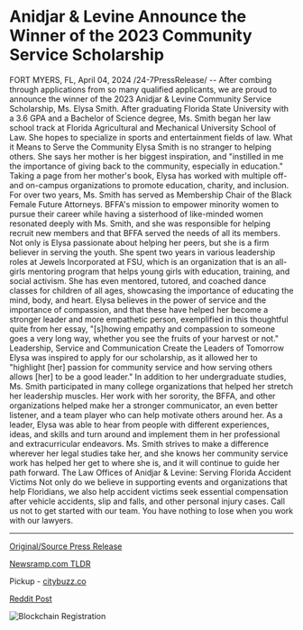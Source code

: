 # Anidjar & Levine Announce the Winner of the 2023 Community Service Scholarship

FORT MYERS, FL, April 04, 2024 /24-7PressRelease/ -- After combing through applications from so many qualified applicants, we are proud to announce the winner of the 2023 Anidjar & Levine Community Service Scholarship, Ms. Elysa Smith.  After graduating Florida State University with a 3.6 GPA and a Bachelor of Science degree, Ms. Smith began her law school track at Florida Agricultural and Mechanical University School of Law. She hopes to specialize in sports and entertainment fields of law.  What it Means to Serve the Community  Elysa Smith is no stranger to helping others. She says her mother is her biggest inspiration, and "instilled in me the importance of giving back to the community, especially in education." Taking a page from her mother's book, Elysa has worked with multiple off- and on-campus organizations to promote education, charity, and inclusion.  For over two years, Ms. Smith has served as Membership Chair of the Black Female Future Attorneys. BFFA's mission to empower minority women to pursue their career while having a sisterhood of like-minded women resonated deeply with Ms. Smith, and she was responsible for helping recruit new members and that BFFA served the needs of all its members.  Not only is Elysa passionate about helping her peers, but she is a firm believer in serving the youth. She spent two years in various leadership roles at Jewels Incorporated at FSU, which is an organization that is an all-girls mentoring program that helps young girls with education, training, and social activism. She has even mentored, tutored, and coached dance classes for children of all ages, showcasing the importance of educating the mind, body, and heart.  Elysa believes in the power of service and the importance of compassion, and that these have helped her become a stronger leader and more empathetic person, exemplified in this thoughtful quite from her essay, "[s]howing empathy and compassion to someone goes a very long way, whether you see the fruits of your harvest or not."  Leadership, Service and Communication Create the Leaders of Tomorrow    Elysa was inspired to apply for our scholarship, as it allowed her to "highlight [her] passion for community service and how serving others allows [her] to be a good leader." In addition to her undergraduate studies, Ms. Smith participated in many college organizations that helped her stretch her leadership muscles. Her work with her sorority, the BFFA, and other organizations helped make her a stronger communicator, an even better listener, and a team player who can help motivate others around her.  As a leader, Elysa was able to hear from people with different experiences, ideas, and skills and turn around and implement them in her professional and extracurricular endeavors. Ms. Smith strives to make a difference wherever her legal studies take her, and she knows her community service work has helped her get to where she is, and it will continue to guide her path forward.  The Law Offices of Anidjar & Levine: Serving Florida Accident Victims  Not only do we believe in supporting events and organizations that help Floridians, we also help accident victims seek essential compensation after vehicle accidents, slip and falls, and other personal injury cases. Call us not to get started with our team. You have nothing to lose when you work with our lawyers. 

---

[Original/Source Press Release](https://www.24-7pressrelease.com/press-release/509780/anidjar-levine-announce-the-winner-of-the-2023-community-service-scholarship)
                    

[Newsramp.com TLDR](https://newsramp.com/curated-news/elysa-smith-wins-anidjar-levine-community-service-scholarship/ee2bd637e6d1da2f3663fdb8a233f7e3) 


Pickup - [citybuzz.co](https://citybuzz.co/2024/04/04/elysa-smith-wins-anidjar-levine-s-2023-community-service-scholarship)
 



[Reddit Post](https://www.reddit.com/r/AwardsAndRecognition/comments/1bvtbbn/elysa_smith_wins_anidjar_levine_community_service/) 



![Blockchain Registration](https://cdn.newsramp.app/24-7PressRelease/qrcode/244/4/bendJiew.webp)